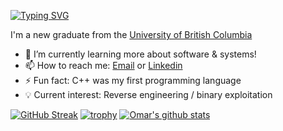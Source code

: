 [![Typing SVG](https://readme-typing-svg.herokuapp.com?color=1145F7&center=true&vCenter=true&lines=Hi+there%2C+I'm+Omar!+%F0%9F%91%8B)](https://git.io/typing-svg)

I'm a new graduate from the [University of British Columbia](https://www.ubc.ca/)

- 🔭 I’m currently learning more about software & systems!
- 📫 How to reach me: <a href="mailto:omar2535@alum.ubc.ca">Email</a> or [Linkedin](https://www.linkedin.com/in/omar2535/)
- ⚡ Fun fact: C++ was my first programming language
- 💡  Current interest: Reverse engineering / binary exploitation

[![GitHub Streak](https://github-readme-streak-stats.herokuapp.com/?user=omar2535)](https://git.io/streak-stats)
[![trophy](https://github-profile-trophy.vercel.app/?username=omar2535&row=1)](https://github.com/ryo-ma/github-profile-trophy)
[![Omar's github stats](https://github-readme-stats.vercel.app/api?username=omar2535&count_private=true)](https://github.com/anuraghazra/github-readme-stats)
